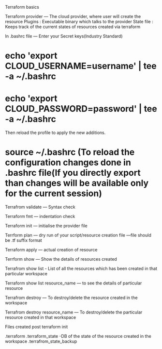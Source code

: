 Terraform basics

Terraform provider — The cloud provider, where user will create the resource
Plugins : Executable binary which talks to the provider
State file : Keeps track of the current states of resources created via terraform

In .bashrc file — Enter your Secret keys(Industry Standard)



# echo 'export CLOUD_USERNAME=username' | tee -a ~/.bashrc 
# echo 'export CLOUD_PASSWORD=password' | tee -a ~/.bashrc 

Then reload the profile to apply the new additions.
# source ~/.bashrc (To reload the configuration changes done in .bashrc file(If you directly export than changes will be available only for the current session)

Terrafrom validate — Syntax check

Terraform fmt —  indentation check 

Terraform init — initialise the provider file

Terrform plan — dry run of your script/resource creation file —file should be .tf suffix format

Terraform apply — actual creation of resource 

Terrform show — Show the details of resources created

Terrafrom show list - List of all the resources which has been created in that particular workspace

Terraform show list resource_name — to see the details of particular resource

Terrafrom destroy — To destroy/delete the resource created in the workspace

Terrafrom destroy resource_name — To destroy/delete the particular resource created in that workspace

Files created post terraform init

.terraform
.terraform_state -DB of the state of the resource created in the workspace
.terrafrom_state_backup
